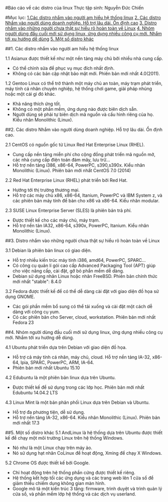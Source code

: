 #Báo cáo về các distro của linux
Thực tập sinh: Nguyễn Đức Chiến

#Mục lục:
[1.Các distro nhắm vào người am hiểu hệ thống linux](#1)
[2. Các distro Nhắm vào người dùng doanh nghiệp. Hỗ trợ lâu dài. Ổn định cao](#2)
[3. Distro nhắm vào những người chưa thật sự hiểu rõ hoàn toàn về Linux](#3)
[4. Nhóm người dùng đầu cuối mới sử dụng linux, ứng dụng nhiều công cụ mới. Nhắm tới xu hướng dễ dùng](#4)
[5. Một số distro khác](#5)

<a name="1"></a>
##1. Các distro nhắm vào người am hiểu hệ thống linux

1.1 Asianux được thiết kế như một nền tảng máy chủ bởi nhiều nhà cung cấp.
- Có thể chỉnh sửa để phục vụ mục đích nhất định. 
- Không có các bản cập nhật bảo mật mới. Phiên bản mới nhất 4.0(2011).

1.2 Gentoo Linux có thể trở thành một máy chủ an toàn, máy trạm phát triển, máy tính cá nhân chuyên nghiệp, hệ thống chơi game, giải pháp nhúng hoặc một cái gì đó khác. 
- Khả năng thích ứng tốt. 
- Không có một phần mềm, ứng dụng nào được biên dịch sẵn. 
- Người dùng sẽ phải tự biên dịch mã nguồn và cấu hình riêng của họ. Kiểu nhân Monolithic (Linux).

<a name="2"></a>
##2. Các distro Nhắm vào người dùng doanh nghiệp. Hỗ trợ lâu dài. Ổn định cao.

2.1 CentOS có nguồn gốc từ Linux Red Hat Enterprise Linux (RHEL). 
- Cung cấp nền tảng miễn phí cho cộng đồng phát triển mã nguồn mở, các nhà cung cấp điện toán đám mây, lưu trữ...
- Hỗ trợ nền tảng i386, x86-64, PowerPC, s390,s390x. Kiểu nhân Monolithic (Linux). Phiên bản mới nhất CentOS 7.0 (2014)

2.2 Red Hat Enterprise Linux (RHEL) phát triển bởi Red Hat. 
- Hướng tới thị trường thương mại. 
- Hỗ trợ các máy chủ x86, x86-64, Itanium, PowerPC và IBM System z, và các phiên bản máy tính để bàn cho x86 và x86-64. Kiểu nhân modular.

2.3 SUSE Linux Enterprise Server (SLES) là phiên bản trả phí.
- Được thiết kế cho các máy chủ, máy trạm. 
- Hỗ trợ nền tản IA32, x86-64, s390x, PowerPC, Itanium. Kiểu nhân Monolithic (Linux).

<a name="3"></a>
##3. Distro nhắm vào những người chưa thật sự hiểu rõ hoàn toàn về Linux

3.1 Debian là phiên bản linux có giao diện.
- Hỗ trợ nhiều kiến trúc máy tính i386, amd64, PowerPC, SPARC...
- Có công cụ quản lí gói cao cấp Advanced Packaging Tool (APT) giúp cho việc nâng cấp, cài đặt, gỡ bỏ phần mềm dễ dàng.
- Debian sử dụng nhân Linux hoặc nhân FreeBSD. Phiên bản chính thức mới nhất "stable": 8.4.0

3.2 Fedora được thiết kế để có thể dễ dàng cài đặt với giao diện đồ họa sử dụng GNOME.
- Các gói phần mềm bổ sung có thể tải xuống và cài đặt một cách dễ dàng với công cụ yum. 
- Có các phiên bản cho Server, cloud, workstation. Phiên bản mới nhất Fedora 23

<a name="4"></a>
##4. Nhóm người dùng đầu cuối mới sử dụng linux, ứng dụng nhiều công cụ mới. Nhắm tới xu hướng dễ dùng.

4.1 Ubuntu phát triển dựa trên Debian với giao diện đồ họa. 
- Hỗ trợ cả máy tính cá nhân, máy chủ, cloud. Hỗ trợ nền tảng IA-32, x86-64, lpia, SPARC, PowerPC, ARM, IA-64.
- Phiên bản mới nhất Ubuntu 15.10

4.2 Edubuntu là một phiên bản linux dựa trên Ubuntu. 
- Được thiết kế để sử dụng trong các lớp học. Phiên bản mới nhất Edubuntu 14.04.2 LTS

4.3 Linux Mint là một bản phân phối Linux dựa trên Debian và Ubuntu.
- Hỗ trợ đa phương tiện, dễ sử dụng.
- Hỗ trợ nền tảng IA-32, x86-64. Kiểu nhân Monolithic (Linux). Phiên bản mới nhất 17.3

<a name="5"></a>
##5. Một số distro khác
5.1 AndLinux là hệ thống dựa trên Ubuntu được thiết kế để chạy một môi trường Linux trên hệ thống Windows.
- Nó như là một Linux chạy trên máy ảo.
- Nó sử dụng hạt nhân CoLinux để hoạt động, Xming để chạy X Windows.
 
5.2 Chrome OS được thiết kế bởi Google.
- Chỉ hoạt động trên hệ thống phần cứng được thiết kế riêng. 
- Hệ thống kết hợp tối các ứng dụng và các trang web lên 1 cửa sổ để giảm thiểu chiếm dụng không gian màn hình.
- Google mô tả một kiến trúc 3 tầng: firmware, trình duyệt và trình quản lý cửa sổ, và phần mềm lớp hệ thống và các dịch vụ userland.

